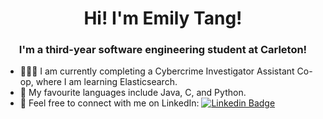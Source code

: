 <h1 align="center">Hi! I'm Emily Tang!</h1>
<h3 align="center">I'm a third-year software engineering student at Carleton!</h3>

- 👩🏻‍💻 I am currently completing a Cybercrime Investigator Assistant Co-op, where I am learning Elasticsearch.
- 💬 My favourite languages include Java, C, and Python.
- 📨 Feel free to connect with me on LinkedIn: [![Linkedin Badge](https://img.shields.io/badge/-Emily%20Tang-blue?style=flat&logo=Linkedin&logoColor=white)](https://www.linkedin.com/in/emilyxtang/)
